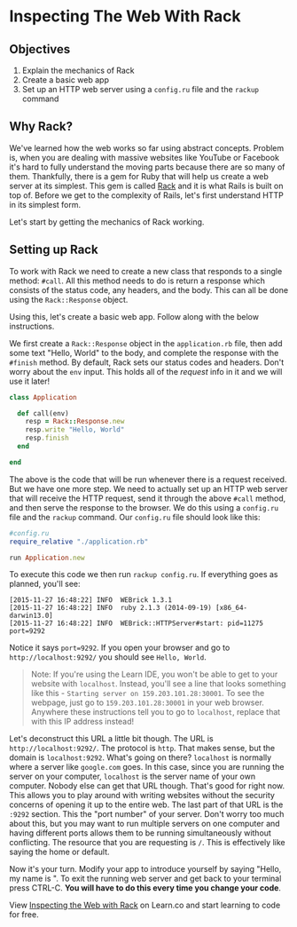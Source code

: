 # Inspecting The Web With Rack

##  Objectives

1. Explain the mechanics of Rack 
2. Create a basic web app 
3. Set up an HTTP web server using a `config.ru` file and the `rackup` command

## Why Rack? 

We've learned how the web works so far using abstract concepts. Problem is,
when you are dealing with massive websites like YouTube or Facebook it's hard
to fully understand the moving parts because there are so many of them.
Thankfully, there is a gem for Ruby that will help us create a web server at
its simplest. This gem is called [Rack](https://rack.github.io/) and it is what
Rails is built on top of. Before we get to the complexity of Rails, let's first
understand HTTP in its simplest form.

Let's start by getting the mechanics of Rack working.

## Setting up Rack

To work with Rack we need to create a new class that responds to a single
method: `#call`. All this method needs to do is return a response which
consists of the status code, any headers, and the body. This can all be done
using the `Rack::Response` object. 

Using this, let's create a basic web app. Follow along with the below instructions. 

We first create a `Rack::Response` object in the `application.rb` file, then add some text "Hello, World" to the body, and complete the response with the `#finish` method. By default, Rack sets our status codes and headers. Don't worry about the `env` input. This holds all of the *request* info in it and we will use it later!

```ruby
class Application

  def call(env)
    resp = Rack::Response.new
    resp.write "Hello, World"
    resp.finish
  end

end
```

The above is the code that will be run whenever there is a request received.
But we have one more step. We need to actually set up an HTTP web server that
will receive the HTTP request, send it through the above `#call` method, and
then serve the response to the browser. We do this using a `config.ru` file and
the `rackup` command. Our `config.ru` file should look like this:

```ruby
#config.ru
require_relative "./application.rb"

run Application.new
```

To execute this code we then run `rackup config.ru`. If everything goes as
planned, you'll see:

```
[2015-11-27 16:48:22] INFO  WEBrick 1.3.1
[2015-11-27 16:48:22] INFO  ruby 2.1.3 (2014-09-19) [x86_64-darwin13.0]
[2015-11-27 16:48:22] INFO  WEBrick::HTTPServer#start: pid=11275 port=9292
```

Notice it says `port=9292`. If you open your browser and go to
`http://localhost:9292/` you should see `Hello, World`. 

>Note: If you're using the Learn IDE, you won't be able to get to your website
>with `localhost`. Instead, you'll see a line that looks something like this -
>`Starting server on 159.203.101.28:30001`. To see the webpage, just go to
>`159.203.101.28:30001` in your web browser. Anywhere these instructions tell
>you to go to `localhost`, replace that with this IP address instead!

Let's deconstruct this URL a little bit though. The URL is
`http://localhost:9292/`. The protocol is `http`. That makes sense, but the
domain is `localhost:9292`. What's going on there? `localhost` is normally
where a server like `google.com` goes. In this case, since you are running the
server on your computer, `localhost` is the server name of your own computer.
Nobody else can get that URL though. That's good for right now. This allows you
to play around with writing websites without the security concerns of opening
it up to the entire web. The last part of that URL is the `:9292` section. This
the "port number" of your server. Don't worry too much about this, but you may
want to run multiple servers on one computer and having different ports allows
them to be running simultaneously without conflicting. The resource that you
are requesting is `/`. This is effectively like saying the home or default.

Now it's your turn. Modify your app to introduce yourself by saying "Hello, my
name is <YOUR NAME>". To exit the running web server and get back to your
terminal press CTRL-C. **You will have to do this every time you change your
code**.

<p class='util--hide'>View <a href='https://learn.co/lessons/rack-intro'>Inspecting the Web with Rack</a> on Learn.co and start learning to code for free.</p>
